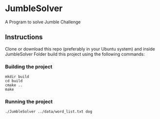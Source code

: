 # JumbleSolver
A Program to solve Jumble Challenge

## Instructions
Clone or download this repo (preferably in your Ubuntu system) and inside JumbleSolver Folder build this project using the following commands:
### Building the project
```
mkdir build
cd build
cmake ..
make
```
### Running the project
```
./JumbleSolver ../data/word_list.txt dog

```
